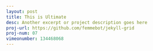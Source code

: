 ```yaml
---
layout: post
title: This is Ultimate
desc: Another excerpt or project description goes here
proj-url: https://github.com/femmebot/jekyll-grid
proj-num: 07
vimeonumber: 134468068
---
```

